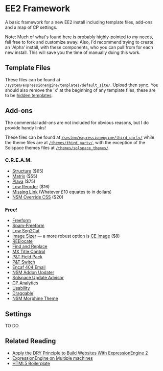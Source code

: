 # EE2 Framework
A basic framework for a new EE2 install including template files, add-ons and a map of CP settings. 

Note: Much of what's found here is probably highly-pointed to *my* needs, fell free to fork and customize away. Also, I'd recommend trying to create an 'Alpha' install, with these components, who you can pull from for each new install. This will save you the time of manually doing this work.

## Template Files
These files can be found at <code><a href="https://github.com/blg002/ee-framework/tree/master/system/expressionengine/templates/default_site">/system/expressionengine/templates/default_site/</a></code>. Upload then [sync](http://expressionengine.com/user_guide/cp/design/templates/synchronize_templates.html). You should also remove the 'x' at the beginning of any template files, these are to be [hidden templates](http://expressionengine.com/user_guide/templates/hidden_templates.html).

## Add-ons
The commercial add-ons are not included for obvious reasons, but I do provide handy links!

These files can be found at <code><a href="https://github.com/blg002/ee-framework/tree/master/system/expressionengine/third_party">/system/expressionengine/third_party/</a></code> while the theme files are at <code><a href="https://github.com/blg002/ee-framework/tree/master/themes/third_party">/themes/third_party/</a></code>, with the exception of the Solspace themes files at <code><a href="https://github.com/blg002/ee-framework/tree/master/themes">/themes/solspace_themes/</a></code>.

### C.R.E.A.M.
* [Structure](http://devot-ee.com/add-ons/structure/) ($65)
* [Matrix](http://devot-ee.com/add-ons/matrix/) ($55)
* [Playa](http://devot-ee.com/add-ons/playa/) ($75)
* [Low Reorder](http://devot-ee.com/add-ons/low-reorder/) ($16)
* [Missing Link](http://devot-ee.com/add-ons/missing-link/) (Whatever £10 equates to in dollars)
* [NSM Override CSS](http://devot-ee.com/add-ons/nsm-override-css/) ($20)

### Free!
* [Freeform](http://devot-ee.com/add-ons/freeform/)
* [Spam-Freeform](http://devot-ee.com/add-ons/spam-freeform/)
* [Low Seg2Cat](http://devot-ee.com/add-ons/low-seg2cat/)
* [Image Sizer](http://devot-ee.com/add-ons/image-sizer/) — a more robust option is [CE Image](http://devot-ee.com/add-ons/ce-image/) ($8)
* [REElocate](http://devot-ee.com/add-ons/reelocate/)
* [Find and Replace](http://devot-ee.com/add-ons/find-and-replace/)
* [MX Title Control](http://devot-ee.com/add-ons/mx-title-control/)
* [P&T Field Pack](http://devot-ee.com/add-ons/pt-field-pack/)
* [P&T Switch](http://devot-ee.com/add-ons/pt-switch/)
* [Encaf 404 Email](http://devot-ee.com/add-ons/encaf-404-email/)
* [NSM Addon Updater](http://devot-ee.com/add-ons/lg-addon-updater/)
* [Solspace Update Advisor](http://devot-ee.com/add-ons/solspace-update-advisor/)
* [CP Analytics](http://devot-ee.com/add-ons/cp-analytics/)
* [Usability](http://devot-ee.com/add-ons/usability/)
* [Draggable](http://devot-ee.com/add-ons/draggable/)
* [NSM Morphine Theme](http://ee-garage.com/nsm-morphine-cp-theme/)

## Settings
TO DO

## Related Reading
* [Apply the DRY Principle to Build Websites With ExpressionEngine 2](http://net.tutsplus.com/tutorials/php/apply-the-dry-principle-to-build-websites-with-expressionengine-2/)
* [ExpressionEngine on Multiple machines](http://www.viget.com/inspire/expressionengine-on-multiple-machines/)
* [HTML5 Boilerplate](http://html5boilerplate.com)